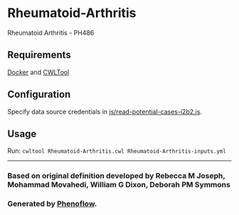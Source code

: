 # Rheumatoid-Arthritis

Rheumatoid Arthritis - PH486

## Requirements

[Docker](https://docs.docker.com/install/) and [CWLTool](https://github.com/common-workflow-language/cwltool#install)

## Configuration

Specify data source credentials in [js/read-potential-cases-i2b2.js](js/read-potential-cases-i2b2.js).

## Usage

Run: `cwltool Rheumatoid-Arthritis.cwl Rheumatoid-Arthritis-inputs.yml`

***

### Based on original definition developed by Rebecca M Joseph, Mohammad Movahedi, William G Dixon, Deborah PM Symmons
### Generated by [Phenoflow](https://kclhi.org/phenoflow).
